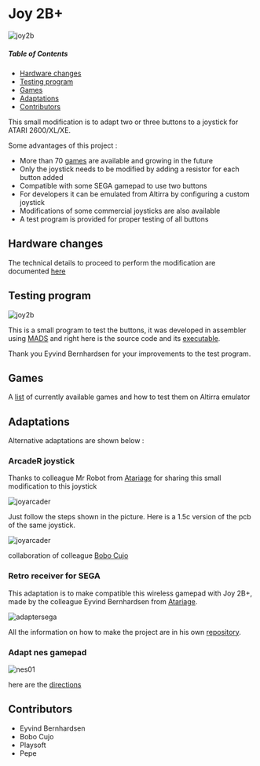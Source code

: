 # Joy 2B+

![joy2b](https://github.com/ascrnet/TestJoy2B/blob/master/img/joy2bplus.png)

##### Table of Contents
 - [Hardware changes](#Hardwarechanges)
 - [Testing program](#Testingprogram)
 - [Games](#Games)
 - [Adaptations](#Adaptations)
 - [Contributors](#Contributors)

This small modification is to adapt two or three buttons to a joystick for ATARI 2600/XL/XE.

Some advantages of this project :

 - More than 70 [games](https://github.com/ascrnet/Joy2Bplus/wiki/Games) are available and growing in the future
 - Only the joystick needs to be modified by adding a resistor for each button added
 - Compatible with some SEGA gamepad to use two buttons
 - For developers it can be emulated from Altirra by configuring a custom joystick
 - Modifications of some commercial joysticks are also available
 - A test program is provided for proper testing of all buttons

<a name="Hardwarechanges"/>

## Hardware changes

The technical details to proceed to perform the modification are documented [here](../../wiki/Instructions)

<a name="Testingprogram"/>

## Testing program

![joy2b](https://github.com/ascrnet/TestJoy2B/blob/master/img/testjoy2b.png)

This is a small program to test the buttons, it was developed in assembler using [MADS](http://mads.atari8.info) and right here is the source code and its [executable](https://github.com/ascrnet/Joy2Bplus/releases).

Thank you Eyvind Bernhardsen for your improvements to the test program.

<a name="Games"/>

## Games

A [list](https://github.com/ascrnet/Joy2Bplus/wiki/Games) of currently available games and how to test them on Altirra emulator

<a name="Adaptations"/>

## Adaptations

Alternative adaptations are shown below :

### ArcadeR joystick

Thanks to colleague Mr Robot from [Atariage](https://atariage.com/forums/topic/278884-2-button-joystick/?do=findComment&comment=4670068) for sharing this small modification to this joystick

![joyarcader](https://github.com/ascrnet/TestJoy2B/blob/master/img/arcaderJoy.jpeg)

Just follow the steps shown in the picture. Here is a 1.5c version of the pcb of the same joystick.

![joyarcader](https://github.com/ascrnet/TestJoy2B/blob/master/img/arcaderJoy_v15.png)

collaboration of colleague [Bobo Cujo](https://atariage.com/forums/topic/278884-2-button-joystick/?do=findComment&comment=4828898)


### Retro receiver for SEGA

This adaptation is to make compatible this wireless gamepad with Joy 2B+, made by the colleague Eyvind Bernhardsen from [Atariage](https://atariage.com/forums/topic/316068-diy-sega-mega-drive-genesis-adapter/).

![adaptersega](https://github.com/ascrnet/TestJoy2B/blob/master/img/adaptersega.jpeg)

All the information on how to make the project are in his own [repository](https://github.com/eyvind/sega-adapter/).

### Adapt nes gamepad

![nes01](https://github.com/ascrnet/TestJoy2B/blob/master/img/nesjoy2b01.jpg)

here are the [directions](https://github.com/ascrnet/Joy2Bplus/wiki/adapt-nes-gamepad) 

<a name="Contributors"/>

## Contributors

 - Eyvind Bernhardsen
 - Bobo Cujo
 - Playsoft
 - Pepe
